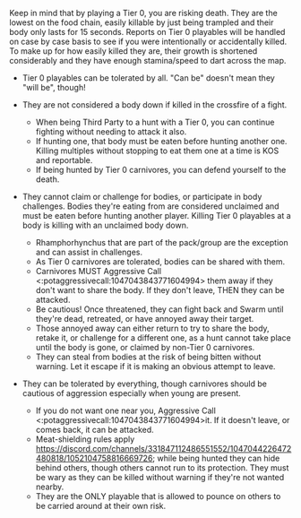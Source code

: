 Keep in mind that by playing a Tier 0, you are risking death. They are the lowest on the food chain, easily killable by just being trampled and their body only lasts for 15 seconds. Reports on Tier 0 playables will be handled on case by case basis to see if you were intentionally or accidentally killed. To make up for how easily killed they are, their growth is shortened considerably and they have enough stamina/speed to dart across the map. 

- Tier 0 playables can be tolerated by all. "Can be" doesn't mean they "will be", though!

- They are not considered a body down if killed in the crossfire of a fight. 
    - When being Third Party to a hunt with a Tier 0, you can continue fighting without needing to attack it also.
    - If hunting one, that body must be eaten before hunting another one. Killing multiples without stopping to eat them one at a time is KOS and reportable. 
    - If being hunted by Tier 0 carnivores, you can defend yourself to the death. 

- They cannot claim or challenge for bodies, or participate in body challenges. Bodies they're eating from are considered unclaimed and must be eaten before hunting another player. Killing Tier 0 playables at a body is killing with an unclaimed body down. 
    - Rhamphorhynchus that are part of the pack/group are the exception and can assist in challenges.
    - As Tier 0 carnivores are tolerated, bodies can be shared with them.
    - Carnivores MUST Aggressive Call <:potaggressivecall:1047043843771604994> them away if they don't want to share the body. If they don't leave, THEN they can be attacked. 
    - Be cautious! Once threatened, they can fight back and Swarm until they're dead, retreated, or have annoyed away their target.
    - Those annoyed away can either return to try to share the body, retake it, or challenge for a different one, as a hunt cannot take place until the body is gone, or claimed by non-Tier 0 carnivores. 
    - They can steal from bodies at the risk of being bitten without warning. Let it escape if it is making an obvious attempt to leave.

- They can be tolerated by everything, though carnivores should be cautious of aggression especially when young are present.
    - If you do not want one near you, Aggressive Call <:potaggressivecall:1047043843771604994>it. If it doesn't leave, or comes back, it can be attacked.  
    - Meat-shielding rules apply https://discord.com/channels/331847112486551552/1047044226472480818/1052104758816669726; while being hunted they can hide behind others, though others cannot run to its protection. They must be wary as they can be killed without warning if they're not wanted nearby.
    - They are the ONLY playable that is allowed to pounce on others to be carried around at their own risk.
